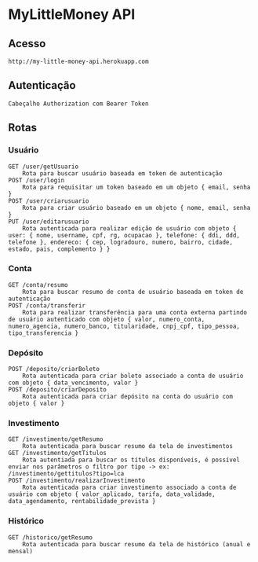 # MyLittleMoney API

## Acesso
    http://my-little-money-api.herokuapp.com
## Autenticação
    Cabeçalho Authorization com Bearer Token
## Rotas
### Usuário
    GET /user/getUsuario
        Rota para buscar usuário baseada em token de autenticação
    POST /user/login
        Rota para requisitar um token baseado em um objeto { email, senha }
    POST /user/criarusuario
        Rota para criar usuário baseado em um objeto { nome, email, senha }
    PUT /user/editarusuario
        Rota autenticada para realizar edição de usuário com objeto { user: { nome, username, cpf, rg, ocupacao }, telefone: { ddi, ddd, telefone }, endereco: { cep, logradouro, numero, bairro, cidade, estado, pais, complemento } }
### Conta
    GET /conta/resumo
        Rota para buscar resumo de conta de usuário baseada em token de autenticação
    POST /conta/transferir
        Rota para realizar transferência para uma conta externa partindo de usuário autenticado com objeto { valor, numero_conta, numero_agencia, numero_banco, titularidade, cnpj_cpf, tipo_pessoa, tipo_transferencia }
### Depósito
    POST /deposito/criarBoleto
        Rota autenticada para criar boleto associado a conta de usuário com objeto { data_vencimento, valor }
    POST /deposito/criarDeposito
        Rota autenticada para criar depósito na conta do usuário com objeto { valor }
### Investimento
    GET /investimento/getResumo
        Rota autenticada para buscar resumo da tela de investimentos
    GET /investimento/getTitulos
        Rota autentiada para buscar os títulos disponíveis, é possível enviar nos parâmetros o filtro por tipo -> ex: /investimento/gettitulos?tipo=lca
    POST /investimento/realizarInvestimento
        Rota autenticada para criar investimento associado a conta de usuário com objeto { valor_aplicado, tarifa, data_validade, data_agendamento, rentabilidade_prevista }
### Histórico
    GET /historico/getResumo
        Rota autenticada para buscar resumo da tela de histórico (anual e mensal)
